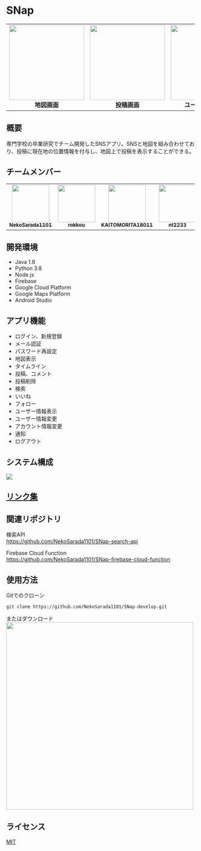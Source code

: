 # SNap
<table>
<tr>
  <td align="center">
    <img src="https://user-images.githubusercontent.com/46714670/104811458-ec439200-583e-11eb-8b15-10e7dda87003.png" width=200px><br>
    <b>地図画面</b>
  </td>
  <td align="center">
    <img src="https://user-images.githubusercontent.com/46714670/104814943-e48ee800-5854-11eb-891d-18a3ccc2ca2e.png" width=200px><br>
    <b>投稿画面</b>
  </td>
  <td align="center">
    <img src="https://user-images.githubusercontent.com/46714670/104811492-3167c400-583f-11eb-88da-8a5eb1d5bef8.png" width=200px><br>
    <b>ユーザー情報画面</b>
  </td>
</tr>
</table>

## 概要
専門学校の卒業研究でチーム開発したSNSアプリ。SNSと地図を組み合わせており、投稿に現在地の位置情報を付与し、地図上で投稿を表示することができる。

## チームメンバー
<table>
<tr>
  <td align="center">
    <a href="https://github.com/NekoSarada1101">
      <img src="https://avatars1.githubusercontent.com/u/46714670?s=460&v=4" width=100px><br>
      <sub><b>NekoSarada1101</b></sub>
    </a>
  </td>
  <td align="center">
    <a href="https://github.com/rokkou">
      <img src="https://avatars3.githubusercontent.com/u/72488523?s=460&v=4" width=100px><br>
      <sub><b>rokkou</b></sub>
    </a>
  </td>
  <td align="center">
    <a href="https://github.com/KAITOMORITA18011">
      <img src="https://avatars0.githubusercontent.com/u/72488558?s=400&v=4" width=100px><br>
      <sub><b>KAITOMORITA18011</b></sub>
    </a>
  </td>
  <td align="center">
    <a href="https://github.com/nt2233">
      <img src="https://avatars2.githubusercontent.com/u/72535279?s=400&v=4" width=100px><br>
      <sub><b>nt2233</b></sub>
    </a>
  </td>
  <td align="center">
    <a href="https://github.com/YuKi06k">
      <img src="https://avatars2.githubusercontent.com/u/72585041?s=400&v=4" width=100px><br>
      <sub><b>YuKi06k</b></sub>
    </a>
  </td>
</tr>
</table>


## 開発環境
* Java 1.8
* Python 3.8
* Node.js
* Firebase
* Google Cloud Platform
* Google Maps Platform
* Android Studio

## アプリ機能
* ログイン、新規登録
* メール認証
* パスワード再設定
* 地図表示
* タイムライン
* 投稿、コメント
* 投稿削除
* 検索
* いいね
* フォロー
* ユーザー情報表示
* ユーザー情報変更
* アカウント情報変更
* 通知
* ログアウト

## システム構成
<img src="https://user-images.githubusercontent.com/46714670/104811834-a50ad080-5841-11eb-851c-a0a41477cb84.png">

## [リンク集](https://github.com/NekoSarada1101/SNap-develop/wiki/Link)

## 関連リポジトリ
検索API<br>
https://github.com/NekoSarada1101/SNap-search-api

Firebase Cloud Function<br>
https://github.com/NekoSarada1101/SNap-firebase-cloud-function

## 使用方法
Gitでのクローン
```
git clone https://github.com/NekoSarada1101/SNap-develop.git
```
またはダウンロード  
<img width=500px src="https://user-images.githubusercontent.com/46714670/105123895-43d24e00-5b1c-11eb-941a-d9efebc7f6b2.png">


## ライセンス
[MIT](https://github.com/NekoSarada1101/SNap-develop/blob/main/LICENSE)
